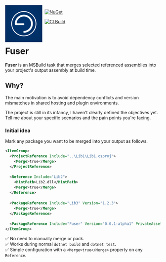<img align="left" src="pozitronlogo.png" width="120" height="120">

&nbsp; [![NuGet](https://img.shields.io/nuget/v/Fuser.svg)](https://www.nuget.org/packages/Fuser)

&nbsp; [![CI Build](https://github.com/fiseni/Fuser/actions/workflows/ci.yml/badge.svg)](https://github.com/fiseni/Fuser/actions/workflows/ci.yml)

&nbsp; 
# Fuser

**Fuser** is an MSBuild task that merges selected referenced assemblies into your project's output assembly at build time.

## Why?

The main motivation is to avoid dependency conflicts and version mismatches in shared hosting and plugin environments. 

The project is still in its infancy, I haven't clearly defined the objectives yet. Tell me about your specific scenarios and the pain points you're facing.

### Initial idea

Mark any package you want to be merged into your output as follows.

```xml
<ItemGroup>
  <ProjectReference Include="..\Lib1\Lib1.csproj">
    <Merge>true</Merge>
  </ProjectReference>

  <Reference Include="Lib2">
    <HintPath>Lib2.dll</HintPath>
    <Merge>true</Merge>
  </Reference>

  <PackageReference Include="Lib3" Version="1.2.3">
    <Merge>true</Merge>
  </PackageReference>

  <PackageReference Include="Fuser" Version="0.0.1-alpha1" PrivateAssets="All" />
</ItemGroup>
```

✅ No need to manually merge or pack.  
✅ Works during normal `dotnet build` and `dotnet test`.  
✅ Simple configuration with a `<Merge>true</Merge>` property on any `Reference`.
